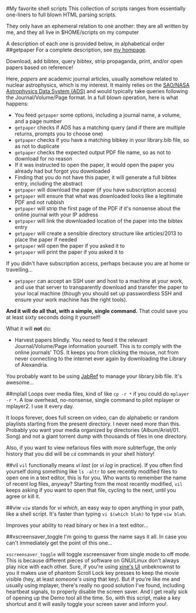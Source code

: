 #My favorite shell scripts
This collection of scripts ranges from essentially one-liners to full blown HTML parsing scripts.

They only have an ephemeral relation to one another: they are all written by me, and they all live in $HOME/scripts on my computer

A description of each one is provided below, in alphabetical order
##getpaper
For a complete description, see [my hompage](http://www.cns.s.u-tokyo.ac.jp/~daid/hack/getpaper.html).

Download, add bibtex, query bibtex, strip propaganda, print, and/or open papers based on reference!

Here, _papers_ are academic journal articles, usually somehow related to nuclear astrophysics, which is my interest.  It mainly relies on the [SAO/NASA Astrophysics Data System (ADS)](http://adsabs.harvard.edu/) and would typically take queries following the Journal/Volume/Page format.  In a full blown operation, here is what happens:
* You feed `getpaper` some options, including a journal name, a volume, and a page number
* `getpaper` checks if ADS has a matching query (and if there are multiple returns, prompts you to choose one)
* `getpaper` checks if you have a matching bibkey in your library.bib file, so as not to duplicate
* `getpaper` checks the expected output PDF file name, so as not to download for no reason
* If it was instructed to open the paper, it would open the paper you already had but forgot you downloaded
* Finding that you do not have this paper, it will generate a full bibtex entry, including the abstract
* `getpaper` will download the paper (if you have subscription access)
* `getpaper` will ensure that what was downloaded looks like a legitimate PDF and not rubbish
* `getpaper` will strip the first page of the PDF if it's nonsense about the online journal with your IP address
* `getpaper` will link the downloaded location of the paper into the bibtex entry
* `getpaper` will create a sensible directory structure like articles/2013 to place the paper if needed
* `getpaper` will open the paper if you asked it to
* `getpaper` will print the paper if you asked it to

If you didn't have subscription access, perhaps because you are at home or travelling...
* `getpaper` can accept an SSH user and host to a machine at your work, and use that server to transparently download and transfer the paper to your local machine (though you should set up passwordless SSH and ensure your work machine has the right tools).

**And it will do all that, with a simple, single command.**  That could save you at least sixty seconds doing it yourself!

What it will **not** do:
* Harvest papers blindly.  You need to feed it the relevant Journal/Volume/Page information yourself.  This is to comply with the online journals' TOS.  It keeps you from clicking the mouse, not from never connecting to the internet ever again by downloading the Library of Alexandria.

You probably want to be using [JabRef](http://jabref.sourceforge.net/) to manage your library.bib file.  It's awesome...

##mplall
Loops over media files, kind of like `cp -r *` if you could do `mplayer -r *`.  A low overhead, no-nonsense, single command to pilot mplayer or mplayer2.  I use it every day.

It loops forever, does full screen on video, can do alphabetic or random playlists starting from the present directory.  I never need more than this.  Probably you want your media organized by directories (Album/Arist/01. Song) and not a giant torrent dump with thousands of files in one directory.

Also, if you want to view nefarious files with more subterfuge, the only history that you did will be `cd` commands in your shell history!

##vil
`vil` functionally means _vi last_  (or _vi log_ in practice).  If you often find yourself doing something like `ls -altr` to see recently modified files to open one in a text editor, this is for you.  Who wants to remember the name of recent log files, anyway?  Starting from the most recently modified, `vil` keeps asking if you want to open that file, cycling to the next, until you agree or kill it.

##viw
`viw` stands for _vi which_, an easy way to open anything in your path, like a shell script.  It's faster than typing `vi $(which blah)` to type `viw blah`.

Improves your ability to read binary or hex in a text editor...

##xscreensaver_toggle
I'm going to guess the name says it all.  In case you can't immediately get the point of this one...

`xscreensaver_toggle` will toggle xscreensaver from single mode to off mode.  This is because different pieces of software on GNU/Linux don't always play nice with each other.  Sure, if you're using [xine's UI](https://www.xine-project.org) unbeknownst to you it makes use of phantom Scroll Lock key presses to keep the movie visible (hey, at least _someone's_ using that key).  But if you're like me and usually using mplayer, there's really no good solution I've found, including heartbeat signals, to properly disable the screen saver.  And I get really sick of opening up the Demo tool all the time.  So, with this script, make a key shortcut and it will easily toggle your screen saver and inform you!.
